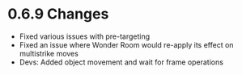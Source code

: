 # 0.6.9 Changes #

* Fixed various issues with pre-targeting
* Fixed an issue where Wonder Room would re-apply its effect on multistrike moves
* Devs: Added object movement and wait for frame operations
